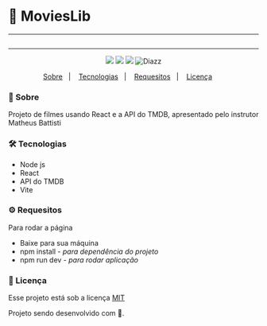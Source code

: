 # :movie_camera: MoviesLib

***

<p align="center">
  <img src="">
</p>

***

<p align="center">  
      <a>
          <img src="https://img.shields.io/github/repo-size/wevdiaz/MoviesLib?color=%23009432">      
      </a>  
      <a>
          <img src="https://img.shields.io/github/license/wevdiaz/MoviesLib?color=%23009432">        
      </a>      
      <a>
          <img src="https://img.shields.io/github/languages/count/wevdiaz/MoviesLib?color=%23009432">       
      </a>      
      <a>          
          <img alt="Diazz" src="https://img.shields.io/badge/made%20by-Diazz-MoviesLib?color=%23009432"> 
      </a>      
  </p> 

<p align="center">
    <a href="#speech_balloon-sobre">Sobre</a>&nbsp;&nbsp;&nbsp;|&nbsp;&nbsp;&nbsp;
    <a href="#hammer_and_wrench-tecnologias">Tecnologias</a>&nbsp;&nbsp;&nbsp;|&nbsp;&nbsp;&nbsp;
    <a href="#gear-requesitos">Requesitos</a>&nbsp;&nbsp;&nbsp;|&nbsp;&nbsp;&nbsp;
    <a href="#scroll-licença">Licença</a>&nbsp;&nbsp;&nbsp;&nbsp;&nbsp;&nbsp;    
</p>

### :speech_balloon: Sobre

 Projeto de filmes usando React e a API do TMDB,  apresentado  pelo instrutor Matheus Battisti
 
 ### :hammer_and_wrench: Tecnologias
 
 * Node js
 * React
 * API do TMDB
 * Vite

### :gear: Requesitos

Para rodar a página

* Baixe para sua máquina
* npm install - *para dependência do projeto*
* npm run dev - *para rodar aplicação*

### :scroll: Licença

Esse projeto está sob a licença [MIT](https://github.com/wevdiaz/MoviesLib/blob/master/LICENSE)

Projeto sendo desenvolvido com :blue_heart:.
